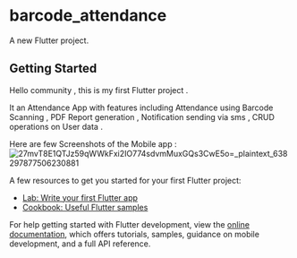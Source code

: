 # barcode_attendance

A new Flutter project.

## Getting Started

Hello community , this is my first Flutter project .

 It an Attendance App with features including Attendance using Barcode Scanning , PDF Report generation ,
Notification sending via sms , CRUD operations on User data .

Here are few Screenshots of the Mobile app : 
![27mvT8E1QTJz59qWWkFxi2IO774sdvmMuxGQs3CwE5o=_plaintext_638297877506230881](https://github.com/jineshpatel2002/FlutterScanTrack/assets/76819951/26177b7f-4986-4221-aa76-4d48cbaba5de)


A few resources to get you started for your first Flutter project:

- [Lab: Write your first Flutter app](https://docs.flutter.dev/get-started/codelab)
- [Cookbook: Useful Flutter samples](https://docs.flutter.dev/cookbook)

For help getting started with Flutter development, view the
[online documentation](https://docs.flutter.dev/), which offers tutorials,
samples, guidance on mobile development, and a full API reference.
